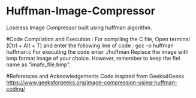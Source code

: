 # Huffman-Image-Compressor
Loseless Image Compressor built using huffman algorithm.

#Code Compilation and Execution :
For compiling the C file, Open terminal (Ctrl + Alt + T) and enter the following line of code :
gcc -o huffman huffman.c
For executing the code enter
./huffman
Replace the image with bmp format image of your choice. However, remember to keep the fiel name as "imafe_file.bmp".

#References and Acknowledgements
Code inspired from Geeks4Geeks
https://www.geeksforgeeks.org/image-compression-using-huffman-coding/

